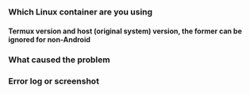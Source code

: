 ### Which Linux container are you using


#### Termux version and host (original system) version, the former can be ignored for non-Android


### What caused the problem


### Error log or screenshot
